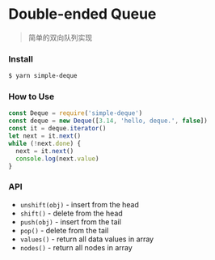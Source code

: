 # Double-ended Queue

> 简单的双向队列实现

### Install

```bash
$ yarn simple-deque
```

### How to Use

```js
const Deque = require('simple-deque')
const deque = new Deque([3.14, 'hello, deque.', false])
const it = deque.iterator()
let next = it.next()
while (!next.done) {
  next = it.next()
  console.log(next.value)
}
```

### API

- `unshift(obj)` - insert from the head
- `shift()` - delete from the head
- `push(obj)` - insert from the tail
- `pop()` - delete from the tail 
- `values()` - return all data values in array
- `nodes()` - return all nodes in array 
